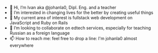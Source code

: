 - 👋 Hi, I’m Ivan aka @johanla0, Dipl. Eng. and a teacher
- 👀 I’m interested in changing lives for the better by creating useful things
- 🌱 My current area of interest is fullstack web development on JavaScript and Ruby on Rails
- 💞️ I’m looking to collaborate on edtech services, especially for teaching Russian as a foreign language
- 📫 How to reach me: feel free to drop a line: I'm johanla0 almost everywhere
